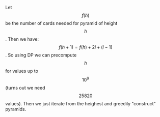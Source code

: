 Let $$f(h)$$ be the number of cards needed for pyramid of height $$h$$.  Then we have: $$f(h+1) = f(h) + 2i + (i-1)$$.  So using DP we can precompute $$h$$ for values up to $$10^9$$ (turns out we need $$25820$$ values).  Then we just iterate from the heighest and greedily "construct" pyramids.

